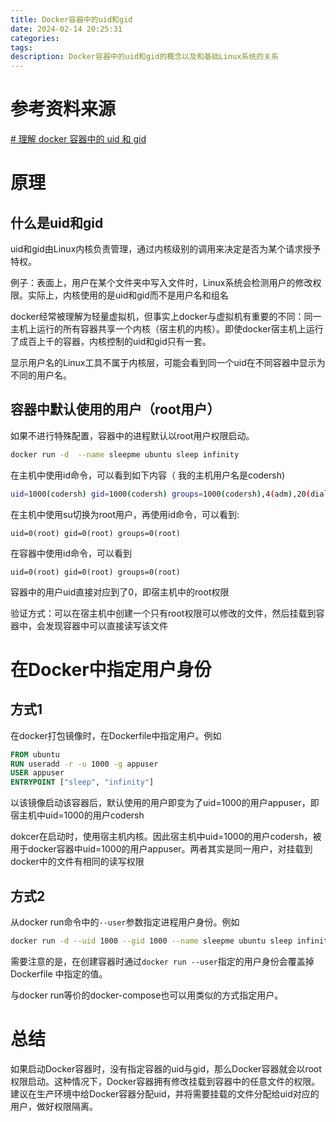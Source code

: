 ```yaml
---
title: Docker容器中的uid和gid
date: 2024-02-14 20:25:31
categories:
tags:
description: Docker容器中的uid和gid的概念以及和基础Linux系统的关系
---
```

# 参考资料来源

[# 理解 docker 容器中的 uid 和 gid](https://www.cnblogs.com/sparkdev/p/9614164.html)

# 原理
## 什么是uid和gid
uid和gid由Linux内核负责管理，通过内核级别的调用来决定是否为某个请求授予特权。

例子：表面上，用户在某个文件夹中写入文件时，Linux系统会检测用户的修改权限。实际上，内核使用的是uid和gid而不是用户名和组名

docker经常被理解为轻量虚拟机，但事实上docker与虚拟机有重要的不同：同一主机上运行的所有容器共享一个内核（宿主机的内核）。即使docker宿主机上运行了成百上千的容器，内核控制的uid和gid只有一套。

显示用户名的Linux工具不属于内核层，可能会看到同一个uid在不同容器中显示为不同的用户名。

## 容器中默认使用的用户（root用户）
如果不进行特殊配置，容器中的进程默认以root用户权限启动。
```bash
docker run -d  --name sleepme ubuntu sleep infinity
```
在主机中使用id命令，可以看到如下内容（ 我的主机用户名是codersh)
```bash
uid=1000(codersh) gid=1000(codersh) groups=1000(codersh),4(adm),20(dialout),24(cdrom),25(floppy),27(sudo),29(audio),30(dip),44(video),46(plugdev),116(netdev),1001(docker)
```
在主机中使用su切换为root用户，再使用id命令，可以看到:
```
uid=0(root) gid=0(root) groups=0(root)
```
在容器中使用id命令，可以看到
```
uid=0(root) gid=0(root) groups=0(root)
```

容器中的用户uid直接对应到了0，即宿主机中的root权限


验证方式：可以在宿主机中创建一个只有root权限可以修改的文件，然后挂载到容器中，会发现容器中可以直接读写该文件

# 在Docker中指定用户身份
## 方式1
在docker打包镜像时，在Dockerfile中指定用户。例如
```Dockerfile
FROM ubuntu
RUN useradd -r -u 1000 -g appuser
USER appuser
ENTRYPOINT ["sleep", "infinity"]
```

以该镜像启动该容器后，默认使用的用户即变为了uid=1000的用户appuser，即宿主机中uid=1000的用户codersh

dokcer在启动时，使用宿主机内核。因此宿主机中uid=1000的用户codersh，被用于docker容器中uid=1000的用户appuser。两者其实是同一用户，对挂载到docker中的文件有相同的读写权限

## 方式2
从docker run命令中的`--user`参数指定进程用户身份。例如
```bash
docker run -d --uid 1000 --gid 1000 --name sleepme ubuntu sleep infinity
```

需要注意的是，在创建容器时通过```docker run --user```指定的用户身份会覆盖掉 Dockerfile 中指定的值。

与docker run等价的docker-compose也可以用类似的方式指定用户。

# 总结
如果启动Docker容器时，没有指定容器的uid与gid，那么Docker容器就会以root权限启动。这种情况下，Docker容器拥有修改挂载到容器中的任意文件的权限。建议在生产环境中给Docker容器分配uid，并将需要挂载的文件分配给uid对应的用户，做好权限隔离。